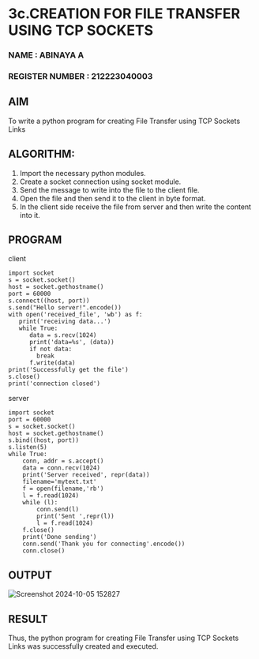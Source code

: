 # 3c.CREATION FOR FILE TRANSFER USING TCP SOCKETS
### NAME : ABINAYA A
### REGISTER NUMBER : 212223040003
## AIM
To write a python program for creating File Transfer using TCP Sockets Links
## ALGORITHM:
1. Import the necessary python modules.
2. Create a socket connection using socket module.
3. Send the message to write into the file to the client file.
4. Open the file and then send it to the client in byte format.
5. In the client side receive the file from server and then write the content into it.
## PROGRAM
client 
```
import socket
s = socket.socket()
host = socket.gethostname()
port = 60000
s.connect((host, port))
s.send("Hello server!".encode())
with open('received_file', 'wb') as f:
   print('receiving data...')
   while True:
      data = s.recv(1024)
      print('data=%s', (data))
      if not data:
        break
      f.write(data)
print('Successfully get the file')
s.close()
print('connection closed')  
```
server
```
import socket 
port = 60000 
s = socket.socket() 
host = socket.gethostname() 
s.bind((host, port)) 
s.listen(5) 
while True:
    conn, addr = s.accept() 
    data = conn.recv(1024)
    print('Server received', repr(data))
    filename='mytext.txt'
    f = open(filename,'rb')
    l = f.read(1024)
    while (l):
        conn.send(l)
        print('Sent ',repr(l))
        l = f.read(1024)
    f.close()
    print('Done sending')
    conn.send('Thank you for connecting'.encode())
    conn.close()
```
## OUTPUT
![Screenshot 2024-10-05 152827](https://github.com/user-attachments/assets/6f5c2b82-fb1e-40ab-8bbc-f5f72fc13214)

## RESULT
Thus, the python program for creating File Transfer using TCP Sockets Links was 
successfully created and executed.
